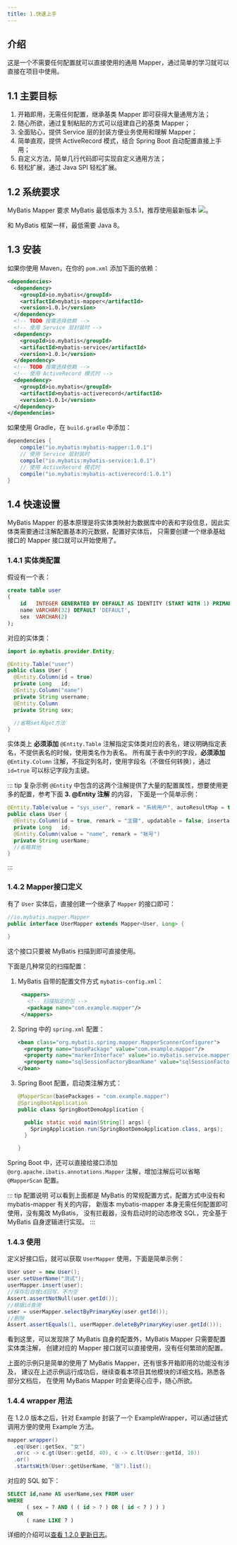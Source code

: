 ```yaml
---
title: 1.快速上手
---
```


## 介绍

这是一个不需要任何配置就可以直接使用的通用 Mapper，通过简单的学习就可以直接在项目中使用。

## 1.1 主要目标

1. 开箱即用，无需任何配置，继承基类 Mapper 即可获得大量通用方法；
2. 随心所欲，通过复制粘贴的方式可以组建自己的基类 Mapper；
3. 全面贴心，提供 Service 层的封装方便业务使用和理解 Mapper；
4. 简单直观，提供 ActiveRecord 模式，结合 Spring Boot 自动配置直接上手用；
5. 自定义方法，简单几行代码即可实现自定义通用方法；
6. 轻松扩展，通过 Java SPI 轻松扩展。

## 1.2 系统要求

MyBatis Mapper 要求 MyBatis 最低版本为
3.5.1，推荐使用最新版本 <a href="https://maven-badges.herokuapp.com/maven-central/org.mybatis/mybatis"><img src="https://maven-badges.herokuapp.com/maven-central/org.mybatis/mybatis/badge.svg"/></a>。

和 MyBatis 框架一样，最低需要 Java 8。

## 1.3 安装

如果你使用 Maven，在你的 `pom.xml` 添加下面的依赖：

```xml
<dependencies>
  <dependency>
    <groupId>io.mybatis</groupId>
    <artifactId>mybatis-mapper</artifactId>
    <version>1.0.1</version>
  </dependency>
  <!-- TODO 按需选择依赖 -->
  <!-- 使用 Service 层封装时 -->
  <dependency>
    <groupId>io.mybatis</groupId>
    <artifactId>mybatis-service</artifactId>
    <version>1.0.1</version>
  </dependency>
  <!-- TODO 按需选择依赖 -->
  <!-- 使用 ActiveRecord 模式时 -->
  <dependency>
    <groupId>io.mybatis</groupId>
    <artifactId>mybatis-activerecord</artifactId>
    <version>1.0.1</version>
  </dependency>
</dependencies>
```

如果使用 Gradle，在 `build.gradle` 中添加：

```groovy
dependencies {
    compile("io.mybatis:mybatis-mapper:1.0.1")
    // 使用 Service 层封装时
    compile("io.mybatis:mybatis-service:1.0.1")
    // 使用 ActiveRecord 模式时
    compile("io.mybatis:mybatis-activerecord:1.0.1")
}
```

## 1.4 快速设置

MyBatis Mapper 的基本原理是将实体类映射为数据库中的表和字段信息，因此实体类需要通过注解配置基本的元数据，配置好实体后，
只需要创建一个继承基础接口的 Mapper 接口就可以开始使用了。

### 1.4.1 实体类配置

假设有一个表：
```sql
create table user
(
    id   INTEGER GENERATED BY DEFAULT AS IDENTITY (START WITH 1) PRIMARY KEY,
    name VARCHAR(32) DEFAULT 'DEFAULT',
    sex  VARCHAR(2)
);
```
对应的实体类：
```java
import io.mybatis.provider.Entity;

@Entity.Table("user")
public class User {
  @Entity.Column(id = true)
  private Long   id;
  @Entity.Column("name")
  private String username;
  @Entity.Column
  private String sex;

  //省略set和get方法
}
```

实体类上 **必须添加** `@Entity.Table` 注解指定实体类对应的表名，建议明确指定表名，不提供表名的时候，使用类名作为表名。
所有属于表中列的字段，**必须添加** `@Entity.Column` 注解，不指定列名时，使用字段名（不做任何转换），通过 `id=true` 可以标记字段为主键。

::: tip 复杂示例
`@Entity` 中包含的这两个注解提供了大量的配置属性，想要使用更多的配置，参考下面 **3. @Entity 注解** 的内容，
下面是一个简单示例：
```java
@Entity.Table(value = "sys_user", remark = "系统用户", autoResultMap = true)
public class User {
  @Entity.Column(id = true, remark = "主键", updatable = false, insertable = false)
  private Long   id;
  @Entity.Column(value = "name", remark = "帐号")
  private String userName;
  //省略其他
}
```
:::

### 1.4.2 Mapper接口定义

有了 `User` 实体后，直接创建一个继承了 `Mapper` 的接口即可：
```java
//io.mybatis.mapper.Mapper
public interface UserMapper extends Mapper<User, Long> {
  
}
```
这个接口只要被 MyBatis 扫描到即可直接使用。

下面是几种常见的扫描配置：
 
1. MyBatis 自带的配置文件方式 `mybatis-config.xml`：
   ```xml
    <mappers>
      <!-- 扫描指定的包 -->
      <package name="com.example.mapper"/>
    </mappers>
   ```
 
2. Spring 中的 `spring.xml` 配置：
   ```xml
   <bean class="org.mybatis.spring.mapper.MapperScannerConfigurer">
     <property name="basePackage" value="com.example.mapper"/>
     <property name="markerInterface" value="io.mybatis.service.mapper.RoleMarker"/>
     <property name="sqlSessionFactoryBeanName" value="sqlSessionFactoryRole"/>
   </bean>
   ```
 
3. Spring Boot 配置，启动类注解方式：
   ```java
   @MapperScan(basePackages = "com.example.mapper")
   @SpringBootApplication
   public class SpringBootDemoApplication {
   
     public static void main(String[] args) {
       SpringApplication.run(SpringBootDemoApplication.class, args);
     }
   
   }
   ```

Spring Boot 中，还可以直接给接口添加 `@org.apache.ibatis.annotations.Mapper` 注解，增加注解后可以省略 `@MapperScan` 配置。

::: tip 配置说明
可以看到上面都是 MyBatis 的常规配置方式，配置方式中没有和 mybatis-mapper 有关的内容，
新版本 mybatis-mapper 本身无需任何配置即可使用，没有魔改 MyBatis，
没有拦截器，没有启动时的动态修改 SQL，完全基于 MyBatis 自身逻辑进行实现。
:::

### 1.4.3 使用

定义好接口后，就可以获取 `UserMapper` 使用，下面是简单示例：
```java
User user = new User();
user.setUserName("测试");
userMapper.insert(user);
//保存后自增id回写，不为空
Assert.assertNotNull(user.getId());
//根据id查询
user = userMapper.selectByPrimaryKey(user.getId());
//删除
Assert.assertEquals(1, userMapper.deleteByPrimaryKey(user.getId()));
```

看到这里，可以发现除了 MyBatis 自身的配置外，MyBatis Mapper 只需要配置实体类注解，
创建对应的 Mapper 接口就可以直接使用，没有任何繁琐的配置。

上面的示例只是简单的使用了 MyBatis Mapper，还有很多开箱即用的功能没有涉及，
建议在上述示例运行成功后，继续查看本项目其他模块的详细文档，熟悉各部分文档后，
在使用 MyBatis Mapper 时会更得心应手，随心所欲。

### 1.4.4 wrapper 用法

在 1.2.0 版本之后，针对 Example 封装了一个 ExampleWrapper，可以通过链式调用方便的使用 Example 方法。

```java
mapper.wrapper()
  .eq(User::getSex, "女")
  .or(c -> c.gt(User::getId, 40), c -> c.lt(User::getId, 10))
  .or()
  .startsWith(User::getUserName, "张").list();
```

对应的 SQL 如下：

```sql
SELECT id,name AS userName,sex FROM user 
WHERE 
      ( sex = ? AND ( ( id > ? ) OR ( id < ? ) ) ) 
   OR 
      ( name LIKE ? )
```

详细的介绍可以[查看 1.2.0 更新日志](releases/1.2.0.md)。